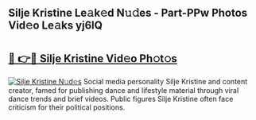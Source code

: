 ## Silje Kristine Le𝚊k𝚎d N𝚞𝚍es - Part-PPw Photos Vid𝚎o Le𝚊ks yj6lQ

# <h2><a href="http://fbfmm0.evod.top/?m=Silje+Kristine">🔗 👉🔴 Silje Kristine Vid𝚎o Ph𝚘t𝚘s</a></h2>

[![Silje Kristine N𝚞d𝚎s](https://i.imgur.com/8V9OHl7.gif)](http://fbfmm0.evod.top/?m=Silje+Kristine)
Social media personality Silje Kristine and content creator, famed for publishing dance and lifestyle material through viral dance trends and brief videos. Public figures Silje Kristine often face criticism for their political positions. 
